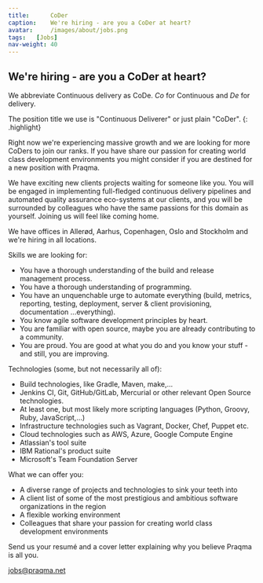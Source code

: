 ```yaml
---
title:      CoDer
caption:    We're hiring - are you a CoDer at heart?
avatar:     /images/about/jobs.png
tags:   [Jobs]
nav-weight: 40
---
```


## We're hiring - are you a CoDer at heart?

We abbreviate Continuous delivery as CoDe. _Co_ for Continuous and _De_ for delivery.

The position title we use is "Continuous Deliverer" or just plain "CoDer".
{: .highlight}

Right now we're experiencing massive growth and we are looking for more CoDers to join our ranks. 
If you have share our passion for creating world class development environments you might consider if you are destined for a new position with Praqma.
<!--break--> 
We have exciting new clients projects waiting for someone like you. 
You will be engaged in implementing full-fledged continuous delivery pipelines and automated quality assurance eco-systems at our clients, and you will be surrounded by colleagues who have the same passions for this domain as yourself. 
Joining us will feel like coming home.

We have offices in Allerød, Aarhus, Copenhagen, Oslo and Stockholm and we're hiring in all locations.

Skills we are looking for:

 * You have a thorough understanding of the build and release management process.
 * You have a thorough understanding of programming.
 * You have an unquenchable urge to automate everything (build, metrics, reporting, testing, deployment, server & client provisioning, documentation ...everything).
 * You know agile software development principles by heart.
 * You are familiar with open source, maybe you are already contributing to a community.
 * You are proud. You are good at what you do and you know your stuff - and still, you are improving.

Technologies (some, but not necessarily all of):

 * Build technologies, like Gradle, Maven, make,...
 * Jenkins CI, Git, GitHub/GitLab, Mercurial or other relevant Open Source technologies.
 * At least one, but most likely more scripting languages (Python, Groovy, Ruby, JavaScript,...)
 * Infrastructure technologies such as Vagrant, Docker, Chef, Puppet etc.
 * Cloud technologies such as AWS, Azure, Google Compute Engine
 * Atlassian's tool suite
 * IBM Rational's product suite
 * Microsoft's Team Foundation Server

What we can offer you:

 * A diverse range of projects and technologies to sink your teeth into
 * A client list of some of the most prestigious and ambitious software organizations in the region
 * A flexible working environment
 * Colleagues that share your passion for creating world class development environments

Send us your resumé and a cover letter explaining why you believe Praqma is all you.

jobs@praqma.net
